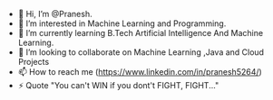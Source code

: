 - 👋 Hi, I’m @Pranesh.
- 👀 I’m interested in Machine Learning and Programming.
- 🌱 I’m currently learning B.Tech Artificial Intelligence And Machine Learning.
- 💞️ I’m looking to collaborate on Machine Learning ,Java and Cloud Projects
- 📫 How to reach me (https://www.linkedin.com/in/pranesh5264/)
- ⚡ Quote "You can't WIN if you dont't FIGHT, FIGHT..."

<!---
Pranesh-2005/Pranesh-2005 is a ✨ special ✨ repository because its `README.md` (this file) appears on your GitHub profile.
You can click the Preview link to take a look at your changes.
--->
